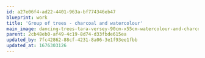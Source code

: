 ```yaml
---
id: a27e06f4-ad22-4401-963a-bf774346eb47
blueprint: work
title: 'Group of trees - charcoal and watercolour'
main_image: dancing-trees-tara-versey-90cm-x55cm-watercolour-and-charcoal-on-paper-.jpg
parent: 2cb48eb0-af49-4c19-8d74-d33fbde615ea
updated_by: 7fc42862-88cf-4231-8a06-3e1f93ee1fbb
updated_at: 1676303126
---
```

